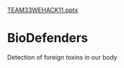 [TEAM33WEHACK11.pptx](https://github.com/SoniMuskan/BioDefenders/files/12301232/TEAM33WEHACK11.pptx)
# BioDefenders
Detection of foreign toxins in our body
